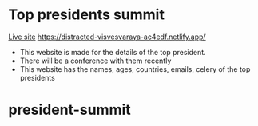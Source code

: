 # Top presidents summit

[Live site](hhttps://distracted-visvesvaraya-ac4edf.netlify.app/)
https://distracted-visvesvaraya-ac4edf.netlify.app/

- This website is made for the details of the top president.
- There will be a conference with them recently
- This website has the names, ages, countries, emails, celery of the top presidents
# president-summit
